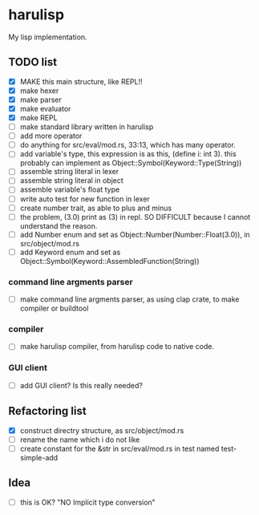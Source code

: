 # harulisp

My lisp implementation.

## TODO list

- [x] MAKE this main structure, like REPL!!
- [x] make hexer
- [x] make parser
- [x] make evaluator
- [x] make REPL
- [ ] make standard library written in harulisp
- [ ] add more operator
- [ ] do anything for src/eval/mod.rs, 33:13, which has many operator.
- [ ] add variable's type, this expression is as this, (define i: int 3). this probably can implement as Object::Symbol(Keyword::Type(String))
- [ ] assemble string literal in lexer
- [ ] assemble string literal in object
- [ ] assemble variable's float type
- [ ] write auto test for new function in lexer
- [ ] create number trait, as able to plus and minus
- [ ] the problem, (3.0) print as (3) in repl. SO DIFFICULT because I cannot understand the reason.
- [ ] add Number enum and set as Object::Number(Number::Float(3.0)), in src/object/mod.rs
- [ ] add Keyword enum and set as Object::Symbol(Keyword::AssembledFunction(String))

### command line argments parser

- [ ] make command line argments parser, as using clap crate, to make compiler or buildtool

### compiler

- [ ] make harulisp compiler, from harulisp code to native code.

### GUI client

- [ ] add GUI client? Is this really needed?

## Refactoring list

- [x] construct directry structure, as src/object/mod.rs
- [ ] rename the name which i do not like
- [ ] create constant for the &str in src/eval/mod.rs in test named test-simple-add

## Idea

- [ ] this is OK? "NO Implicit type conversion"

